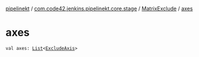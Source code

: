 [pipelinekt](../../index.md) / [com.code42.jenkins.pipelinekt.core.stage](../index.md) / [MatrixExclude](index.md) / [axes](./axes.md)

# axes

`val axes: `[`List`](https://kotlinlang.org/api/latest/jvm/stdlib/kotlin.collections/-list/index.html)`<`[`ExcludeAxis`](../-exclude-axis/index.md)`>`